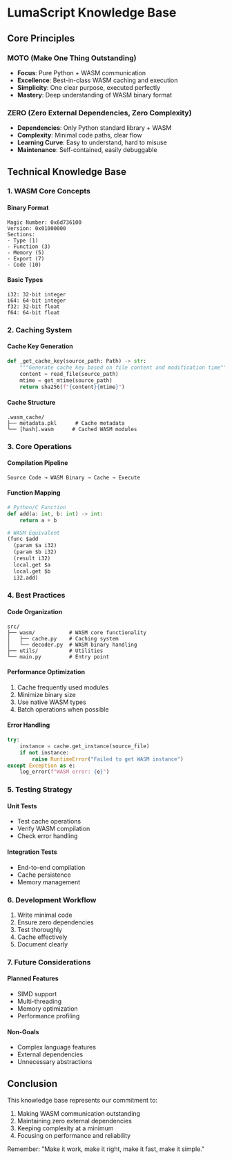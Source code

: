 # LumaScript Knowledge Base

## Core Principles

### MOTO (Make One Thing Outstanding)
- **Focus**: Pure Python + WASM communication
- **Excellence**: Best-in-class WASM caching and execution
- **Simplicity**: One clear purpose, executed perfectly
- **Mastery**: Deep understanding of WASM binary format

### ZERO (Zero External Dependencies, Zero Complexity)
- **Dependencies**: Only Python standard library + WASM
- **Complexity**: Minimal code paths, clear flow
- **Learning Curve**: Easy to understand, hard to misuse
- **Maintenance**: Self-contained, easily debuggable

## Technical Knowledge Base

### 1. WASM Core Concepts

#### Binary Format
```
Magic Number: 0x6d736100
Version: 0x01000000
Sections:
- Type (1)
- Function (3)
- Memory (5)
- Export (7)
- Code (10)
```

#### Basic Types
```
i32: 32-bit integer
i64: 64-bit integer
f32: 32-bit float
f64: 64-bit float
```

### 2. Caching System

#### Cache Key Generation
```python
def _get_cache_key(source_path: Path) -> str:
    """Generate cache key based on file content and modification time"""
    content = read_file(source_path)
    mtime = get_mtime(source_path)
    return sha256(f"{content}{mtime}")
```

#### Cache Structure
```
.wasm_cache/
├── metadata.pkl      # Cache metadata
└── [hash].wasm      # Cached WASM modules
```

### 3. Core Operations

#### Compilation Pipeline
```
Source Code → WASM Binary → Cache → Execute
```

#### Function Mapping
```python
# Python/C Function
def add(a: int, b: int) -> int:
    return a + b

# WASM Equivalent
(func $add 
  (param $a i32) 
  (param $b i32) 
  (result i32)
  local.get $a
  local.get $b
  i32.add)
```

### 4. Best Practices

#### Code Organization
```
src/
├── wasm/           # WASM core functionality
│   ├── cache.py    # Caching system
│   └── decoder.py  # WASM binary handling
├── utils/          # Utilities
└── main.py         # Entry point
```

#### Performance Optimization
1. Cache frequently used modules
2. Minimize binary size
3. Use native WASM types
4. Batch operations when possible

#### Error Handling
```python
try:
    instance = cache.get_instance(source_file)
    if not instance:
        raise RuntimeError("Failed to get WASM instance")
except Exception as e:
    log_error(f"WASM error: {e}")
```

### 5. Testing Strategy

#### Unit Tests
- Test cache operations
- Verify WASM compilation
- Check error handling

#### Integration Tests
- End-to-end compilation
- Cache persistence
- Memory management

### 6. Development Workflow

1. Write minimal code
2. Ensure zero dependencies
3. Test thoroughly
4. Cache effectively
5. Document clearly

### 7. Future Considerations

#### Planned Features
- SIMD support
- Multi-threading
- Memory optimization
- Performance profiling

#### Non-Goals
- Complex language features
- External dependencies
- Unnecessary abstractions

## Conclusion

This knowledge base represents our commitment to:
1. Making WASM communication outstanding
2. Maintaining zero external dependencies
3. Keeping complexity at a minimum
4. Focusing on performance and reliability

Remember: "Make it work, make it right, make it fast, make it simple." 